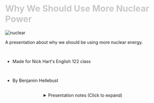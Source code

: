 <div class = "centered"><h1 style="color:#c8c8c8">Why We Should Use More Nuclear Power</h1></div>

![nuclear](https://user-images.githubusercontent.com/95508525/167943431-eb89bf18-4861-4f06-92d8-390acdae3e40.jpg)<br>

A presentation about why we should be using more nuclear energy.

<br>

* Made for Nick Hart's English 122 class

<br>

* By Benjamin Hellebust 

<br>

<div class = "centered">
<details style="text-align:center">
  <summary class="centered">Presentation notes (Click to expand)</summary>
  
  ```
  1. Introduce self
  2. Introduce proposal
  ```
</details>
</div>
